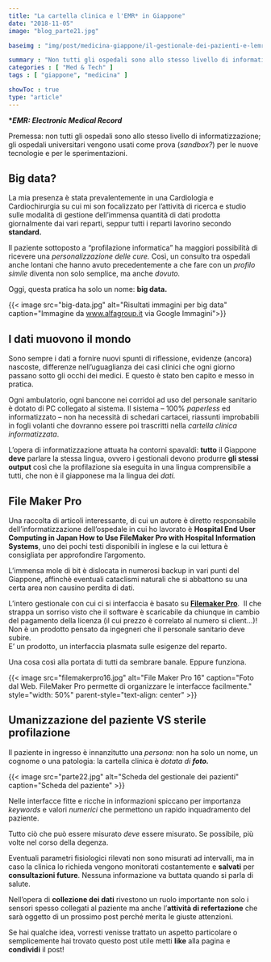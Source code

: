 ```yaml
---
title: "La cartella clinica e l'EMR* in Giappone"
date: "2018-11-05"
image: "blog_parte21.jpg"

baseimg : "img/post/medicina-giappone/il-gestionale-dei-pazienti-e-lemr-in-giappone/"

summary : "Non tutti gli ospedali sono allo stesso livello di informatizzazione; gli ospedali universitari vengono usati come prova (sandbox?) per le nuove tecnologie e per le sperimentazioni."
categories : [ "Med & Tech" ]
tags : [ "giappone", "medicina" ]

showToc : true
type: "article"
---
```


**\*_EMR: Electronic Medical Record_**

Premessa: non tutti gli ospedali sono allo stesso livello di informatizzazione; gli ospedali universitari vengono usati come prova (_sandbox?_) per le nuove tecnologie e per le sperimentazioni.

## Big data?

La mia presenza è stata prevalentemente in una Cardiologia e Cardiochirurgia su cui mi son focalizzato per l’attività di ricerca e studio sulle modalità di gestione dell’immensa quantità di dati prodotta giornalmente dai vari reparti, seppur tutti i reparti lavorino secondo **standard.**

Il paziente sottoposto a “profilazione informatica” ha maggiori possibilità di ricevere una _personalizzazione delle cure._ Così, un consulto tra ospedali anche lontani che hanno avuto precedentemente a che fare con un _profilo simile_ diventa non solo semplice, ma anche _dovuto._

Oggi, questa pratica ha solo un nome: **big data.**

{{< image src="big-data.jpg" alt="Risultati immagini per big data" caption="Immagine da www.alfagroup.it via Google Immagini">}}

## I dati muovono il mondo

Sono sempre i dati a fornire nuovi spunti di riflessione, evidenze (ancora) nascoste, differenze nell’uguaglianza dei casi clinici che ogni giorno passano sotto gli occhi dei medici. E questo è stato ben capito e messo in pratica.

Ogni ambulatorio, ogni bancone nei corridoi ad uso del personale sanitario è dotato di PC collegato al sistema. Il sistema – 100% _paperless_ ed informatizzato – non ha necessità di schedari cartacei, riassunti improbabili in fogli volanti che dovranno essere poi trascritti nella _cartella clinica informatizzata_.

L’opera di informatizzazione attuata ha contorni spavaldi: **tutto** il Giappone **deve** parlare la stessa lingua, ovvero i gestionali devono produrre **gli stessi output** così che la profilazione sia eseguita in una lingua comprensibile a tutti, che non è il giapponese ma la lingua dei _dati._

## File Maker Pro

Una raccolta di articoli interessante, di cui un autore è diretto responsabile dell’informatizzazione dell’ospedale in cui ho lavorato è **Hospital End User Computing in Japan How to Use FileMaker Pro with Hospital Information Systems**, uno dei pochi testi disponibili in inglese e la cui lettura è consigliata per approfondire l’argomento.

L’immensa mole di bit è dislocata in numerosi backup in vari punti del Giappone, affinchè eventuali cataclismi naturali che si abbattono su una certa area non causino perdita di dati.

L’intero gestionale con cui ci si interfaccia è basato su [**Filemaker Pro**](https://www.filemaker.com/it/).  Il che strappa un sorriso visto che il software è scaricabile da chiunque in cambio del pagamento della licenza (il cui prezzo è correlato al numero si client...)!  
Non è un prodotto pensato da ingegneri che il personale sanitario deve subire.  
E’ un prodotto, un interfaccia plasmata sulle esigenze del reparto.

Una cosa così alla portata di tutti da sembrare banale. Eppure funziona.

{{< image src="filemakerpro16.jpg" alt="File Maker Pro 16" caption="Foto dal Web. FileMaker Pro permette di organizzare le interfacce facilmente." style="width: 50%" parent-style="text-align: center" >}}

## Umanizzazione del paziente VS sterile profilazione

Il paziente in ingresso è innanzitutto una _persona:_ non ha solo un nome, un cognome o una patologia: la cartella clinica è _dotata di **foto.**_

{{< image src="parte22.jpg" alt="Scheda del gestionale dei pazienti" caption="Scheda del paziente" >}}

Nelle interfacce fitte e ricche in informazioni spiccano per importanza _keywords_ e valori _numerici_ che permettono un rapido inquadramento del paziente.

Tutto ciò che può essere misurato _deve_ essere misurato. Se possibile, più volte nel corso della degenza.

Eventuali parametri fisiologici rilevati non sono misurati ad intervalli, ma in caso la clinica lo richieda vengono monitorati costantemente e **salvati** per **consultazioni future**. Nessuna informazione va buttata quando si parla di salute.

Nell’opera di **collezione dei dati** rivestono un ruolo importante non solo i sensori spesso collegati al paziente ma anche l’**attività di refertazione** che sarà oggetto di un prossimo post perché merita le giuste attenzioni.

Se hai qualche idea, vorresti venisse trattato un aspetto particolare o semplicemente hai trovato questo post utile metti **like** alla pagina e **condividi** il post!

